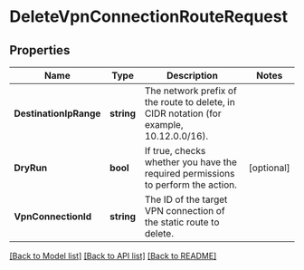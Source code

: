 # DeleteVpnConnectionRouteRequest

## Properties

Name | Type | Description | Notes
------------ | ------------- | ------------- | -------------
**DestinationIpRange** | **string** | The network prefix of the route to delete, in CIDR notation (for example, 10.12.0.0/16). | 
**DryRun** | **bool** | If true, checks whether you have the required permissions to perform the action. | [optional] 
**VpnConnectionId** | **string** | The ID of the target VPN connection of the static route to delete. | 

[[Back to Model list]](../README.md#documentation-for-models) [[Back to API list]](../README.md#documentation-for-api-endpoints) [[Back to README]](../README.md)



